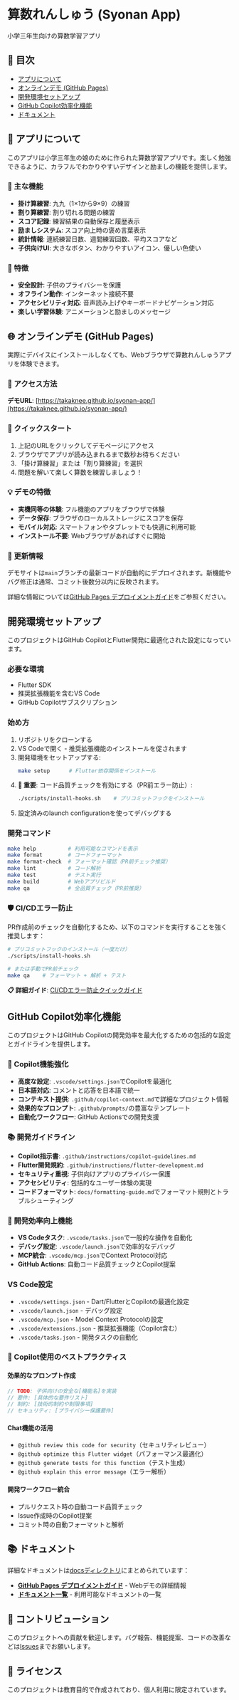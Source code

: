 # 算数れんしゅう (Syonan App)
小学三年生向けの算数学習アプリ

## 📑 目次
- [アプリについて](#-アプリについて)
- [オンラインデモ (GitHub Pages)](#-オンラインデモ-github-pages)
- [開発環境セットアップ](#開発環境セットアップ)
- [GitHub Copilot効率化機能](#github-copilot効率化機能)
- [ドキュメント](#-ドキュメント)

## 📱 アプリについて

このアプリは小学三年生の娘のために作られた算数学習アプリです。楽しく勉強できるように、カラフルでわかりやすいデザインと励ましの機能を提供します。

### 🎯 主な機能

- **掛け算練習**: 九九（1×1から9×9）の練習
- **割り算練習**: 割り切れる問題の練習
- **スコア記録**: 練習結果の自動保存と履歴表示
- **励ましシステム**: スコア向上時の褒め言葉表示
- **統計情報**: 連続練習日数、週間練習回数、平均スコアなど
- **子供向けUI**: 大きなボタン、わかりやすいアイコン、優しい色使い

### 🌟 特徴

- **安全設計**: 子供のプライバシーを保護
- **オフライン動作**: インターネット接続不要
- **アクセシビリティ対応**: 音声読み上げやキーボードナビゲーション対応
- **楽しい学習体験**: アニメーションと励ましのメッセージ

## 🌐 オンラインデモ (GitHub Pages)

実際にデバイスにインストールしなくても、Webブラウザで算数れんしゅうアプリを体験できます。

### 📍 アクセス方法

**デモURL**: [https://takaknee.github.io/syonan-app/](https://takaknee.github.io/syonan-app/)

### 🚀 クイックスタート

1. 上記のURLをクリックしてデモページにアクセス
2. ブラウザでアプリが読み込まれるまで数秒お待ちください
3. 「掛け算練習」または「割り算練習」を選択
4. 問題を解いて楽しく算数を練習しましょう！

### 💡 デモの特徴

- **実機同等の体験**: フル機能のアプリをブラウザで体験
- **データ保存**: ブラウザのローカルストレージにスコアを保存
- **モバイル対応**: スマートフォンやタブレットでも快適に利用可能
- **インストール不要**: Webブラウザがあればすぐに開始

### 🔄 更新情報

デモサイトは`main`ブランチの最新コードが自動的にデプロイされます。新機能やバグ修正は通常、コミット後数分以内に反映されます。

詳細な情報については[GitHub Pages デプロイメントガイド](docs/github-pages.md)をご参照ください。

## 開発環境セットアップ

このプロジェクトはGitHub CopilotとFlutter開発に最適化された設定になっています。

### 必要な環境
- Flutter SDK
- 推奨拡張機能を含むVS Code
- GitHub Copilotサブスクリプション

### 始め方
1. リポジトリをクローンする
2. VS Codeで開く - 推奨拡張機能のインストールを促されます
3. 開発環境をセットアップする:
   ```bash
   make setup      # Flutter依存関係をインストール
   ```
4. **🚨 重要**: コード品質チェックを有効にする（PR前エラー防止）:
   ```bash
   ./scripts/install-hooks.sh    # プリコミットフックをインストール
   ```
5. 設定済みのlaunch configurationを使ってデバッグする

### 開発コマンド
```bash
make help          # 利用可能なコマンドを表示
make format        # コードフォーマット
make format-check  # フォーマット確認（PR前チェック推奨）
make lint          # コード解析
make test          # テスト実行
make build         # Webアプリビルド
make qa            # 全品質チェック（PR前推奨）
```

### 🛡️ CI/CDエラー防止
PR作成前のチェックを自動化するため、以下のコマンドを実行することを強く推奨します：
```bash
# プリコミットフックのインストール（一度だけ）
./scripts/install-hooks.sh

# または手動でPR前チェック
make qa    # フォーマット + 解析 + テスト
```

**📋 詳細ガイド**: [CI/CDエラー防止クイックガイド](docs/ci-prevention-guide.md)

## GitHub Copilot効率化機能

このプロジェクトはGitHub Copilotの開発効率を最大化するための包括的な設定とガイドラインを提供します。

### 🤖 Copilot機能強化
- **高度な設定**: `.vscode/settings.json`でCopilotを最適化
- **日本語対応**: コメントと応答を日本語で統一
- **コンテキスト提供**: `.github/copilot-context.md`で詳細なプロジェクト情報
- **効果的なプロンプト**: `.github/prompts/`の豊富なテンプレート
- **自動化ワークフロー**: GitHub Actionsでの開発支援

### 📚 開発ガイドライン
- **Copilot指示書**: `.github/instructions/copilot-guidelines.md`
- **Flutter開発規約**: `.github/instructions/flutter-development.md`
- **セキュリティ重視**: 子供向けアプリのプライバシー保護
- **アクセシビリティ**: 包括的なユーザー体験の実現
- **コードフォーマット**: `docs/formatting-guide.md`でフォーマット規則とトラブルシューティング

### 🚀 開発効率向上機能
- **VS Codeタスク**: `.vscode/tasks.json`で一般的な操作を自動化
- **デバッグ設定**: `.vscode/launch.json`で効率的なデバッグ
- **MCP統合**: `.vscode/mcp.json`でContext Protocol対応
- **GitHub Actions**: 自動コード品質チェックとCopilot提案

### VS Code設定
- `.vscode/settings.json` - Dart/FlutterとCopilotの最適化設定
- `.vscode/launch.json` - デバッグ設定
- `.vscode/mcp.json` - Model Context Protocolの設定
- `.vscode/extensions.json` - 推奨拡張機能（Copilot含む）
- `.vscode/tasks.json` - 開発タスクの自動化

### 🎯 Copilot使用のベストプラクティス

#### 効果的なプロンプト作成
```dart
// TODO: 子供向けの安全な[機能名]を実装
// 要件: [具体的な要件リスト]
// 制約: [技術的制約や制限事項]
// セキュリティ: [プライバシー保護要件]
```

#### Chat機能の活用
- `@github review this code for security`（セキュリティレビュー）
- `@github optimize this Flutter widget`（パフォーマンス最適化）
- `@github generate tests for this function`（テスト生成）
- `@github explain this error message`（エラー解析）

#### 開発ワークフロー統合
- プルリクエスト時の自動コード品質チェック
- Issue作成時のCopilot提案
- コミット時の自動フォーマットと解析

## 📚 ドキュメント

詳細なドキュメントは[docsディレクトリ](docs/)にまとめられています：

- **[GitHub Pages デプロイメントガイド](docs/github-pages.md)** - Webデモの詳細情報
- **[ドキュメント一覧](docs/README.md)** - 利用可能なドキュメントの一覧

## 🤝 コントリビューション

このプロジェクトへの貢献を歓迎します。バグ報告、機能提案、コードの改善などは[Issues](https://github.com/takaknee/syonan-app/issues)までお願いします。

## 📄 ライセンス

このプロジェクトは教育目的で作成されており、個人利用に限定されています。

